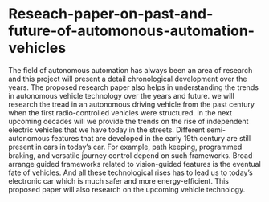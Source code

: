 # Reseach-paper-on-past-and-future-of-automonous-automation-vehicles
The field of autonomous automation has always been an area of research and this project will present a detail chronological development over the years. The proposed research paper also helps in understanding the trends in autonomous vehicle technology over the years and future. we will research the tread in an autonomous driving vehicle from the past century when the first radio-controlled vehicles were structured. In the next upcoming decades will we provide the trends on the rise of independent electric vehicles that we have today in the streets. Different semi-autonomous features that are developed in the early 19th century are still present in cars in today’s car. For example, path keeping, programmed braking, and versatile journey control depend on such frameworks. Broad arrange guided frameworks related to vision-guided features is the eventual fate of vehicles. And all these technological rises has to lead us to today’s electronic car which is much safer and more energy-efficient. This proposed paper will also research on the upcoming vehicle technology.

